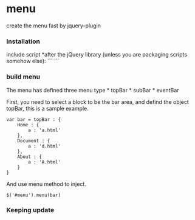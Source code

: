# menu
create the menu fast by jquery-plugin

<h3> Installation </h3>
include script *after the jQuery library (unless you are packaging scripts somehow else):
```    
<script src="/path/to/jquery.menu.js"></script>
```
<h3> build menu </h3>
The menu has defined three menu type
* topBar
* subBar
* eventBar

First, you need to select a block to be the bar area, and defind the object topBar, this is a sample example.

    var bar = topBar : {
        Home : {
            a : 'a.html'
        },
        Document : {
            a : 'd.html'
        },
        About : {
            a : 'A.html'
        }
    }

And use menu method to inject.

    $('#menu').menu(bar)

### Keeping update
